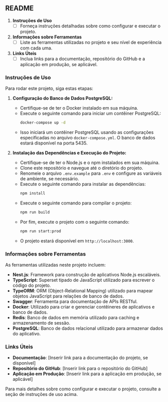 ## README

1. **Instruções de Uso**
    - [ ] Forneça instruções detalhadas sobre como configurar e executar o projeto.

2. **Informações sobre Ferramentas**
    - [ ] Liste as ferramentas utilizadas no projeto e seu nível de experiência com cada uma.

3. **Links Úteis**
    - [ ] Inclua links para a documentação, repositório do GitHub e a aplicação em produção, se aplicável.

### Instruções de Uso

Para rodar este projeto, siga estas etapas:

1. **Configuração do Banco de Dados PostgreSQL:**
    - Certifique-se de ter o Docker instalado em sua máquina.
    - Execute o seguinte comando para iniciar um contêiner PostgreSQL:
        ```bash
        docker-compose up -d
        ```
    - Isso iniciará um contêiner PostgreSQL usando as configurações especificadas no arquivo `docker-compose.yml`. O banco de dados estará disponível na porta 5435.

2. **Instalação das Dependências e Execução do Projeto:**
    - Certifique-se de ter o Node.js e o npm instalados em sua máquina.
    - Clone este repositório e navegue até o diretório do projeto.
    - Renomeie o arquivo `.env.example` para `.env` e configure as variáveis de ambiente, se necessário.
    - Execute o seguinte comando para instalar as dependências:
        ```bash
        npm install
        ```
    - Execute o seguinte comando para compilar o projeto:
        ```bash
        npm run build
        ```
    - Por fim, execute o projeto com o seguinte comando:
        ```bash
        npm run start:prod
        ```
    - O projeto estará disponível em `http://localhost:3000`.

### Informações sobre Ferramentas

As ferramentas utilizadas neste projeto incluem:

- **Nest.js**: Framework para construção de aplicativos Node.js escaláveis.
- **TypeScript**: Superset tipado de JavaScript utilizado para escrever o código do projeto.
- **TypeORM**: ORM (Object-Relational Mapping) utilizado para mapear objetos JavaScript para relações de banco de dados.
- **Swagger**: Ferramenta para documentação de APIs RESTful.
- **Docker**: Utilizado para criar e gerenciar contêineres de aplicativos e banco de dados.
- **Redis**: Banco de dados em memória utilizado para caching e armazenamento de sessão.
- **PostgreSQL**: Banco de dados relacional utilizado para armazenar dados do aplicativo.

### Links Úteis

- **Documentação**: [Inserir link para a documentação do projeto, se disponível]
- **Repositório do GitHub**: [Inserir link para o repositório do GitHub]
- **Aplicação em Produção**: [Inserir link para a aplicação em produção, se aplicável]

Para mais detalhes sobre como configurar e executar o projeto, consulte a seção de instruções de uso acima.